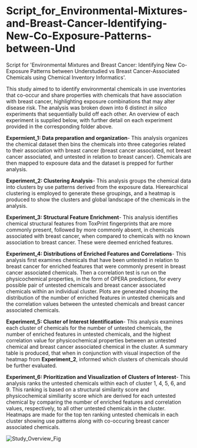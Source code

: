 # Script_for_Environmental-Mixtures-and-Breast-Cancer-Identifying-New-Co-Exposure-Patterns-between-Und
Script for 'Environmental Mixtures and Breast Cancer: Identifying New Co-Exposure Patterns between Understudied vs Breast Cancer-Associated Chemicals using Chemical Inventory Informatics'.

This study aimed to to identify environmental chemicals in use inventories that co-occur and share properties with chemicals that have association with breast cancer, highlighting exposure combinations that may alter disease risk. The analysis was broken down into 6 distinct *in silico* experiments that sequentially build off each other. An overview of each experiment is supplied below, with further detail on each experiment provided in the corresponding folder above.


**Expermient_1: Data preparation and organization**- This analysis organizes the chemical dataset then bins the chemicals into three categories related to their association with breast cancer (breast cancer associated, not breast cancer associated, and untested in relation to breast cancer). Chemicals are then mapped to exposure data and the dataset is prepped for further analysis.

**Experiment_2: Clustering Analysis**- This analysis groups the chemical data into clusters by use patterns derived from the exposure data. Hierearchical clustering is employed to generate these groupings, and a heatmap is produced to show the clusters and global landscape of the chemicals in the analysis.

**Experiment_3: Structural Feature Enrichment**- This analysis identifies chemical structural features from ToxPrint fingerprints that are more commonly present, followed by more commonly absent, in chemicals associated with breast cancer, when compared to chemicals with no known association to breast cancer. These were deemed enriched features.

**Experiment_4: Distributions of Enriched Features and Correlations**- This analysis first examines chemicals that have been untested in relation to breast cancer for enriched features that were commonly present in breast cancer associated chemicals. Then a correlation test is run on the physicochemical properties, in the form of OPERA predictions, for every possible pair of untested chemicals and breast cancer associated chemicals within an individual cluster. Plots are generated showing the distribution of the number of enriched features in untested chemicals and the correlation values between the untested chemicals and breast cancer associated chemicals.

**Experiment_5: Cluster of Interest Identification**- This analysis examines each cluster of chemicals for the number of untested chemicals, the number of enriched features in untested chemicals, and the highest correlation value for physicochemical properties between an untested chemical and breast cancer associated chemical in the cluster. A summary table is produced, that when in conjunction with visual inspection of the heatmap from **Experiment_2**, informed which clusters of chemicals should be further evaluated. 

**Experiment_6: Prioritization and Visualization of Clusters of Interest**- This analysis ranks the untested chemicals within each of cluster 1, 4, 5, 6, and 9. This ranking is based on a structural similarity score and physicochemical similiarity score which are derived for each untested chemical by comparing the number of enriched features and correlation values, respectively, to all other untested chemicals in the cluster. Heatmaps are made for the top ten ranking untested chemicals in each cluster showing use patterns along with co-occuring breast cancer associated chemicals.
<br>


![Study_Overview_Fig](https://user-images.githubusercontent.com/72747901/146388561-7cd49881-55c1-42b1-8065-e3d02796379a.png)


